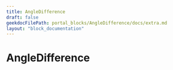 ```yaml
---
title: AngleDifference
draft: false
geekdocFilePath: portal_blocks/AngleDifference/docs/extra.md
layout: "block_documentation"
---
```

# AngleDifference